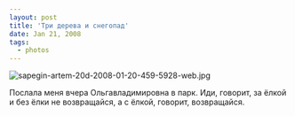 ```yaml
---
layout: post
title: 'Три дерева и снегопад'
date: Jan 21, 2008
tags:
  - photos
---
```


![sapegin-artem-20d-2008-01-20-459-5928-web.jpg](upload://sapegin-artem-20d-2008-01-20-459-5928-web.jpg)

Послала меня вчера Ольгавладимировна в парк. Иди, говорит, за ёлкой и без ёлки не возвращайся, а с ёлкой, говорит, возвращайся.
